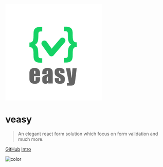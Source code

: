 <!-- background image -->
![](_media/logo.png)

# veasy

> An elegant react form solution which focus on form validation and much more.

[GitHub](https://github.com/Albert-Gao/veasy)
[Intro](index)


<!-- background color -->
![color](#f0f0f0)